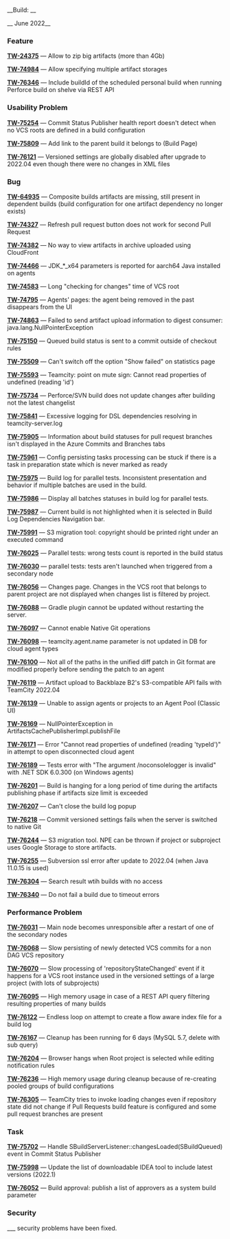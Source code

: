 [//]: # (title: TeamCity 2022.04.1 Release Notes)
[//]: # (auxiliary-id: TeamCity 2022.04.1 Release Notes)

__Build: __

__ June 2022__




### Feature

**[TW-24375](https://youtrack.jetbrains.com/issue/TW-24375/Allow-to-zip-big-artifacts-more-than-4Gb)** — Allow to zip big artifacts (more than 4Gb)

**[TW-74984](https://youtrack.jetbrains.com/issue/TW-74984/Allow-specifying-multiple-artifact-storages)** — Allow specifying multiple artifact storages

**[TW-76346](https://youtrack.jetbrains.com/issue/TW-76346/Include-buildId-of-the-scheduled-personal-build-when-running-Perforce-build-on-shelve-via-REST-API)** — Include buildId of the scheduled personal build when running Perforce build on shelve via REST API

### Usability Problem

**[TW-75254](https://youtrack.jetbrains.com/issue/TW-75254/Commit-Status-Publisher-health-report-doesnt-detect-when-no-VCS-roots-are-defined-in-a-build-configuration)** — Commit Status Publisher health report doesn't detect when no VCS roots are defined in a build configuration

**[TW-75809](https://youtrack.jetbrains.com/issue/TW-75809/Add-link-to-the-parent-build-it-belongs-to-Build-Page)** — Add link to the parent build it belongs to (Build Page)

**[TW-76121](https://youtrack.jetbrains.com/issue/TW-76121/Versioned-settings-are-globally-disabled-after-upgrade-to-202204-even-though-there-were-no-changes-in-XML-files)** — Versioned settings are globally disabled after upgrade to 2022.04 even though there were no changes in XML files

### Bug

**[TW-64935](https://youtrack.jetbrains.com/issue/TW-64935/Composite-builds-artifacts-are-missing-still-present-in-dependent-builds-build-configuration-for-one-artifact-dependency-no)** — Composite builds artifacts are missing, still present in dependent builds (build configuration for one artifact dependency no longer exists)

**[TW-74327](https://youtrack.jetbrains.com/issue/TW-74327/Refresh-pull-request-button-does-not-work-for-second-Pull-Request)** — Refresh pull request button does not work for second Pull Request

**[TW-74382](https://youtrack.jetbrains.com/issue/TW-74382/No-way-to-view-artifacts-in-archive-uploaded-using-CloudFront)** — No way to view artifacts in archive uploaded using CloudFront

**[TW-74466](https://youtrack.jetbrains.com/issue/TW-74466/JDKx64-parameters-is-reported-for-aarch64-Java-installed-on-agents)** — JDK_*_x64 parameters is reported for aarch64 Java installed on agents

**[TW-74583](https://youtrack.jetbrains.com/issue/TW-74583/Long-checking-for-changes-time-of-VCS-root)** — Long "checking for changes" time of VCS root

**[TW-74795](https://youtrack.jetbrains.com/issue/TW-74795/Agents-pages-the-agent-being-removed-in-the-past-disappears-from-the-UI)** — Agents' pages: the agent being removed in the past disappears from the UI

**[TW-74863](https://youtrack.jetbrains.com/issue/TW-74863/Failed-to-send-artifact-upload-information-to-digest-consumer-javalangNullPointerException)** — Failed to send artifact upload information to digest consumer: java.lang.NullPointerException

**[TW-75150](https://youtrack.jetbrains.com/issue/TW-75150/Queued-build-status-is-sent-to-a-commit-outside-of-checkout-rules)** — Queued build status is sent to a commit outside of checkout rules

**[TW-75509](https://youtrack.jetbrains.com/issue/TW-75509/Cant-switch-off-the-option-Show-failed-on-statistics-page)** — Can't switch off the option "Show failed" on statistics page

**[TW-75593](https://youtrack.jetbrains.com/issue/TW-75593/Teamcity-point-on-mute-sign-Cannot-read-properties-of-undefined-reading-id)** — Teamcity: point on mute sign: Cannot read properties of undefined (reading 'id')

**[TW-75734](https://youtrack.jetbrains.com/issue/TW-75734/PerforceSVN-build-does-not-update-changes-after-building-not-the-latest-changelist)** — Perforce/SVN build does not update changes after building not the latest changelist

**[TW-75841](https://youtrack.jetbrains.com/issue/TW-75841/Excessive-logging-for-DSL-dependencies-resolving-in-teamcity-serverlog)** — Excessive logging for DSL dependencies resolving in teamcity-server.log

**[TW-75905](https://youtrack.jetbrains.com/issue/TW-75905/Information-about-build-statuses-for-pull-request-branches-isnt-displayed-in-the-Azure-Commits-and-Branches-tabs)** — Information about build statuses for pull request branches isn't displayed in the Azure Commits and Branches tabs

**[TW-75961](https://youtrack.jetbrains.com/issue/TW-75961/Config-persisting-tasks-processing-can-be-stuck-if-there-is-a-task-in-preparation-state-which-is-never-marked-as-ready)** — Config persisting tasks processing can be stuck if there is a task in preparation state which is never marked as ready

**[TW-75975](https://youtrack.jetbrains.com/issue/TW-75975/Build-log-for-parallel-tests-Inconsistent-presentation-and-behavior-if-multiple-batches-are-used-in-the-build)** — Build log for parallel tests. Inconsistent presentation and behavior if multiple batches are used in the build.

**[TW-75986](https://youtrack.jetbrains.com/issue/TW-75986/Display-all-batches-statuses-in-build-log-for-parallel-tests)** — Display all batches statuses in build log for parallel tests.

**[TW-75987](https://youtrack.jetbrains.com/issue/TW-75987/Current-build-is-not-highlighted-when-it-is-selected-in-Build-Log-Dependencies-Navigation-bar)** — Current build is not highlighted when it is selected in Build Log Dependencies Navigation bar.

**[TW-75991](https://youtrack.jetbrains.com/issue/TW-75991/S3-migration-tool-copyright-should-be-printed-right-under-an-executed-command)** — S3 migration tool: copyright should be printed right under an executed command

**[TW-76025](https://youtrack.jetbrains.com/issue/TW-76025/Parallel-tests-wrong-tests-count-is-reported-in-the-build-status)** — Parallel tests: wrong tests count is reported in the build status

**[TW-76030](https://youtrack.jetbrains.com/issue/TW-76030/parallel-tests-tests-arent-launched-when-triggered-from-a-secondary-node)** — parallel tests: tests aren't launched when triggered from a secondary node

**[TW-76056](https://youtrack.jetbrains.com/issue/TW-76056/Changes-page-Changes-in-the-VCS-root-that-belongs-to-parent-project-are-not-displayed-when-changes-list-is-filtered-by-project)** — Changes page. Changes in the VCS root that belongs to parent project are not displayed when changes list is filtered by project.

**[TW-76088](https://youtrack.jetbrains.com/issue/TW-76088/Gradle-plugin-cannot-be-updated-without-restarting-the-server)** — Gradle plugin cannot be updated without restarting the server.

**[TW-76097](https://youtrack.jetbrains.com/issue/TW-76097/Cannot-enable-Native-Git-operations)** — Cannot enable Native Git operations

**[TW-76098](https://youtrack.jetbrains.com/issue/TW-76098/teamcityagentname-parameter-is-not-updated-in-DB-for-cloud-agent-types)** — teamcity.agent.name parameter is not updated in DB for cloud agent types

**[TW-76100](https://youtrack.jetbrains.com/issue/TW-76100/Not-all-of-the-paths-in-the-unified-diff-patch-in-Git-format-are-modified-properly-before-sending-the-patch-to-an-agent)** — Not all of the paths in the unified diff patch in Git format are modified properly before sending the patch to an agent

**[TW-76119](https://youtrack.jetbrains.com/issue/TW-76119/Artifact-upload-to-Backblaze-B2s-S3-compatible-API-fails-with-TeamCity-202204)** — Artifact upload to Backblaze B2's S3-compatible API fails with TeamCity 2022.04

**[TW-76139](https://youtrack.jetbrains.com/issue/TW-76139/Unable-to-assign-agents-or-projects-to-an-Agent-Pool-Classic-UI)** — Unable to assign agents or projects to an Agent Pool (Classic UI)

**[TW-76169](https://youtrack.jetbrains.com/issue/TW-76169/NullPointerException-in-ArtifactsCachePublisherImplpublishFile)** — NullPointerException in ArtifactsCachePublisherImpl.publishFile

**[TW-76171](https://youtrack.jetbrains.com/issue/TW-76171/Error-Cannot-read-properties-of-undefined-reading-typeId-in-attempt-to-open-disconnected-cloud-agent)** — Error "Cannot read properties of undefined (reading 'typeId')" in attempt to open disconnected cloud agent

**[TW-76189](https://youtrack.jetbrains.com/issue/TW-76189/Tests-error-with-The-argument-noconsolelogger-is-invalid-with-NET-SDK-60300-on-Windows-agents)** — Tests error with "The argument /noconsolelogger is invalid" with .NET SDK 6.0.300 (on Windows agents)

**[TW-76201](https://youtrack.jetbrains.com/issue/TW-76201/Build-is-hanging-for-a-long-period-of-time-during-the-artifacts-publishing-phase-if-artifacts-size-limit-is-exceeded)** — Build is hanging for a long period of time during the artifacts publishing phase if artifacts size limit is exceeded

**[TW-76207](https://youtrack.jetbrains.com/issue/TW-76207/Cant-close-the-build-log-popup)** — Can't close the build log popup

**[TW-76218](https://youtrack.jetbrains.com/issue/TW-76218/Commit-versioned-settings-fails-when-the-server-is-switched-to-native-Git)** — Commit versioned settings fails when the server is switched to native Git

**[TW-76244](https://youtrack.jetbrains.com/issue/TW-76244/S3-migration-tool-NPE-can-be-thrown-if-project-or-subproject-uses-Google-Storage-to-store-artifacts)** — S3 migration tool. NPE can be thrown if project or subproject uses Google Storage to store artifacts.

**[TW-76255](https://youtrack.jetbrains.com/issue/TW-76255/Subversion-ssl-error-after-update-to-202204-when-Java-11015-is-used)** — Subversion ssl error after update to 2022.04 (when Java 11.0.15 is used)

**[TW-76304](https://youtrack.jetbrains.com/issue/TW-76304/Search-result-wtih-builds-with-no-access)** — Search result wtih builds with no access

**[TW-76340](https://youtrack.jetbrains.com/issue/TW-76340/Do-not-fail-a-build-due-to-timeout-errors)** — Do not fail a build due to timeout errors

### Performance Problem

**[TW-76031](https://youtrack.jetbrains.com/issue/TW-76031/Main-node-becomes-unresponsible-after-a-restart-of-one-of-the-secondary-nodes)** — Main node becomes unresponsible after a restart of one of the secondary nodes

**[TW-76068](https://youtrack.jetbrains.com/issue/TW-76068/Slow-persisting-of-newly-detected-VCS-commits-for-a-non-DAG-VCS-repository)** — Slow persisting of newly detected VCS commits for a non DAG VCS repository

**[TW-76070](https://youtrack.jetbrains.com/issue/TW-76070/Slow-processing-of-repositoryStateChanged-event-if-it-happens-for-a-VCS-root-instance-used-in-the-versioned-settings-of-a-large)** — Slow processing of 'repositoryStateChanged' event if it happens for a VCS root instance used in the versioned settings of a large project (with lots of subprojects)

**[TW-76095](https://youtrack.jetbrains.com/issue/TW-76095/High-memory-usage-in-case-of-a-REST-API-query-filtering-resulting-properties-of-many-builds)** — High memory usage in case of a REST API query filtering resulting properties of many builds

**[TW-76122](https://youtrack.jetbrains.com/issue/TW-76122/Endless-loop-on-attempt-to-create-a-flow-aware-index-file-for-a-build-log)** — Endless loop on attempt to create a flow aware index file for a build log

**[TW-76167](https://youtrack.jetbrains.com/issue/TW-76167/Cleanup-has-been-running-for-6-days-MySQL-57-delete-with-sub-query)** — Cleanup has been running for 6 days (MySQL 5.7, delete with sub query)

**[TW-76204](https://youtrack.jetbrains.com/issue/TW-76204/Browser-hangs-when-Root-project-is-selected-while-editing-notification-rules)** — Browser hangs when Root project is selected while editing notification rules

**[TW-76236](https://youtrack.jetbrains.com/issue/TW-76236/High-memory-usage-during-cleanup-because-of-re-creating-pooled-groups-of-build-configurations)** — High memory usage during cleanup because of re-creating pooled groups of build configurations

**[TW-76305](https://youtrack.jetbrains.com/issue/TW-76305/TeamCity-tries-to-invoke-loading-changes-even-if-repository-state-did-not-change-if-Pull-Requests-build-feature-is-configured)** — TeamCity tries to invoke loading changes even if repository state did not change if Pull Requests build feature is configured and some pull request branches are present

### Task

**[TW-75702](https://youtrack.jetbrains.com/issue/TW-75702/Handle-SBuildServerListenerchangesLoadedSBuildQueued-event-in-Commit-Status-Publisher)** — Handle SBuildServerListener::changesLoaded(SBuildQueued) event in Commit Status Publisher

**[TW-75998](https://youtrack.jetbrains.com/issue/TW-75998/Update-the-list-of-downloadable-IDEA-tool-to-include-latest-versions-20221)** — Update the list of downloadable IDEA tool to include latest versions (2022.1)

**[TW-76052](https://youtrack.jetbrains.com/issue/TW-76052/Build-approval-publish-a-list-of-approvers-as-a-system-build-parameter)** — Build approval: publish a list of approvers as a system build parameter

### Security

___ security problems have been fixed.













